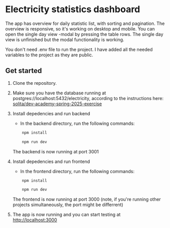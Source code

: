 # Electricity statistics dashboard
The app has overview for daily statistic list, with sorting and pagination. The overview is responsive, so it's working on desktop and mobile.
You can open the single day view -modal by pressing the table rows. The single day view is unfinished but the modal functionality is working.

You don't need .env file to run the project. I have added all the needed variables to the project as they are public.

## Get started

1. Clone the repository.

2. Make sure you have the database running at postgres://localhost:5432/electricity, according to the instructions here: [solita/dev-academy-spring-2025-exercise](https://github.com/solita/dev-academy-spring-2025-exercise)

3. Install depedencies and run backend
    - In the backend directory, run the following commands:
    ```sh
        npm install
    ```
    ```sh
        npm run dev
    ```
    The backend is now running at port 3001

4. Install depedencies and run frontend
    - In the frontend directory, run the following commands:
    ```sh
        npm install
    ```
    ```sh
        npm run dev
    ```
    The frontend is now running at port 3000 (note, if you're running other projects simultaneously, the port might be differrent)

5. The app is now running and you can start testing at [http://localhost:3000](http://localhost:3000)
